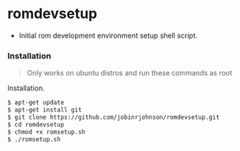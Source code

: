 # romdevsetup

  - Initial rom development environment setup shell script.

### Installation

> Only works on ubuntu distros and run these commands as root

Installation.

```sh
$ apt-get update
$ apt-get install git
$ git clone https://github.com/jobinrjohnson/romdevsetup.git
$ cd romdevsetup
$ chmod +x romsetup.sh
$ ./romsetup.sh
```
